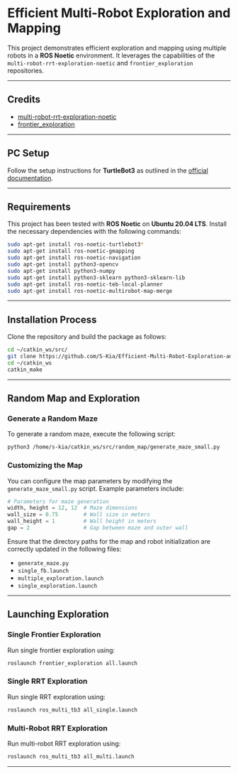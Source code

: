 # **Efficient Multi-Robot Exploration and Mapping**

This project demonstrates efficient exploration and mapping using multiple robots in a **ROS Noetic** environment. It leverages the capabilities of the `multi-robot-rrt-exploration-noetic` and `frontier_exploration` repositories.

---

## **Credits**
- [multi-robot-rrt-exploration-noetic](https://github.com/hikashi/multi-robot-rrt-exploration-noetic.git)  
- [frontier_exploration](https://github.com/winwinashwin/frontier_exploration.git)

---

## **PC Setup**
Follow the setup instructions for **TurtleBot3** as outlined in the [official documentation](https://emanual.robotis.com/docs/en/platform/turtlebot3/quick-start/#pc-setup).

---

## **Requirements**
This project has been tested with **ROS Noetic** on **Ubuntu 20.04 LTS**. Install the necessary dependencies with the following commands:

```bash
sudo apt-get install ros-noetic-turtlebot3*
sudo apt-get install ros-noetic-gmapping
sudo apt-get install ros-noetic-navigation
sudo apt-get install python3-opencv
sudo apt-get install python3-numpy
sudo apt-get install python3-sklearn python3-sklearn-lib
sudo apt-get install ros-noetic-teb-local-planner
sudo apt-get install ros-noetic-multirobot-map-merge
```

---

## **Installation Process**
Clone the repository and build the package as follows:

```bash
cd ~/catkin_ws/src/
git clone https://github.com/S-Kia/Efficient-Multi-Robot-Exploration-and-Mapping.git
cd ~/catkin_ws
catkin_make
```

---

## **Random Map and Exploration**
### Generate a Random Maze
To generate a random maze, execute the following script:

```bash
python3 /home/s-kia/catkin_ws/src/random_map/generate_maze_small.py
```

### Customizing the Map
You can configure the map parameters by modifying the `generate_maze_small.py` script. Example parameters include:

```python
# Parameters for maze generation
width, height = 12, 12  # Maze dimensions
wall_size = 0.75        # Wall size in meters
wall_height = 1         # Wall height in meters
gap = 2                 # Gap between maze and outer wall
```

Ensure that the directory paths for the map and robot initialization are correctly updated in the following files:
- `generate_maze.py`  
- `single_fb.launch`  
- `multiple_exploration.launch`  
- `single_exploration.launch`  

---

## **Launching Exploration**
### Single Frontier Exploration
Run single frontier exploration using:

```bash
roslaunch frontier_exploration all.launch
```

### Single RRT Exploration
Run single RRT exploration using:

```bash
roslaunch ros_multi_tb3 all_single.launch
```

### Multi-Robot RRT Exploration
Run multi-robot RRT exploration using:

```bash
roslaunch ros_multi_tb3 all_multi.launch
```

---
